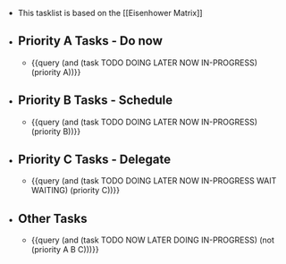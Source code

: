 - This tasklist is based on the [[Eisenhower Matrix]]
- ## Priority A Tasks - Do now
	- {{query (and (task TODO DOING LATER NOW IN-PROGRESS) (priority A))}}
- ## Priority B Tasks - Schedule
	- {{query (and (task TODO DOING LATER NOW IN-PROGRESS) (priority B))}}
- ## Priority C Tasks - Delegate
	- {{query (and (task TODO DOING LATER NOW IN-PROGRESS WAIT WAITING) (priority C))}}
- ## Other Tasks
	- {{query (and (task TODO NOW LATER DOING IN-PROGRESS) (not (priority A B C)))}}